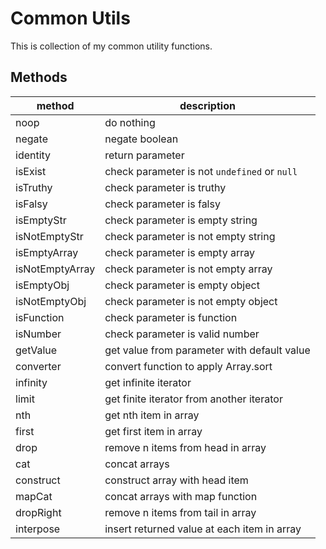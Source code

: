 # Common Utils

This is collection of my common utility functions.

## Methods

| method          | description                                  |
|-----------------|----------------------------------------------|
| noop            | do nothing                                   |
| negate          | negate boolean                               |
| identity        | return parameter                             |
| isExist         | check parameter is not `undefined` or `null` |
| isTruthy        | check parameter is truthy                    |
| isFalsy         | check parameter is falsy                     |
| isEmptyStr      | check parameter is empty string              |
| isNotEmptyStr   | check parameter is not empty string          |
| isEmptyArray    | check parameter is empty array               |
| isNotEmptyArray | check parameter is not empty array           |
| isEmptyObj      | check parameter is empty object              |
| isNotEmptyObj   | check parameter is not empty object          |
| isFunction      | check parameter is function                  |
| isNumber        | check parameter is valid number              |
| getValue        | get value from parameter with default value  |
| converter       | convert function to apply Array.sort         |
| infinity        | get infinite iterator                        |
| limit           | get finite iterator from another iterator    |
| nth             | get nth item in array                        |
| first           | get first item in array                      |
| drop            | remove n items from head in array            |
| cat             | concat arrays                                |
| construct       | construct array with head item               |
| mapCat          | concat arrays with map function              |
| dropRight       | remove n items from tail in array            |
| interpose       | insert returned value at each item in array  |

